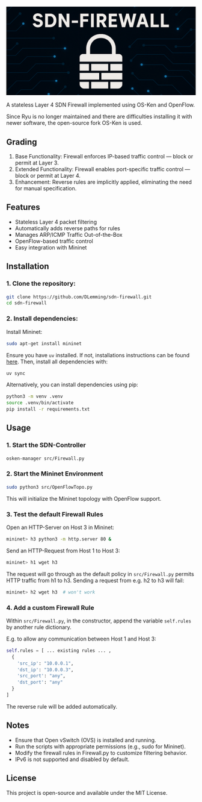 ![# SDN Firewall](src/RepoLogo.png)

A stateless Layer 4 SDN Firewall implemented using OS-Ken and OpenFlow.

Since Ryu is no longer maintained and there are difficulties installing it with newer software, the open-source fork OS-Ken is used.

## Grading
1. Base Functionality: Firewall enforces IP-based traffic control — block or permit at Layer 3.
2. Extended Functionality: Firewall enables port-specific traffic control — block or permit at Layer 4.
3. Enhancement: Reverse rules are implicitly applied, eliminating the need for manual specification.

## Features
- Stateless Layer 4 packet filtering
- Automatically adds reverse paths for rules
- Manages ARP/ICMP Traffic Out-of-the-Box
- OpenFlow-based traffic control
- Easy integration with Mininet

## Installation
### 1. Clone the repository:
```sh
git clone https://github.com/DLemming/sdn-firewall.git
cd sdn-firewall
```
### 2. Install dependencies:
Install Mininet:
```sh
sudo apt-get install mininet
```

Ensure you have ```uv``` installed. If not, installations instructions can be found [here](https://docs.astral.sh/uv/getting-started/installation/#standalone-installer). Then, install all dependencies with:
```sh
uv sync
```

Alternatively, you can install dependencies using pip:
```sh
python3 -m venv .venv
source .venv/bin/activate
pip install -r requirements.txt
```

## Usage
### 1. Start the SDN-Controller

```sh
osken-manager src/Firewall.py
```

### 2. Start the Mininet Environment
```sh
sudo python3 src/OpenFlowTopo.py
```
This will initialize the Mininet topology with OpenFlow support.

### 3. Test the default Firewall Rules
Open an HTTP-Server on Host 3 in Mininet:
```sh
mininet> h3 python3 -m http.server 80 &
```

Send an HTTP-Request from Host 1 to Host 3:
```sh
mininet> h1 wget h3
```

The request will go through as the default policy in ```src/Firewall.py``` permits HTTP traffic from h1 to h3.
Sending a request from e.g. h2 to h3 will fail:

```sh
mininet> h2 wget h3  # won't work
```

### 4. Add a custom Firewall Rule
Within ```src/Firewall.py```, in the constructor, append the variable ```self.rules``` by another rule dictionary.

E.g. to allow any communication between Host 1 and Host 3:
```python
self.rules = [ ... existing rules ... ,
  {
    'src_ip': "10.0.0.1",
    'dst_ip': "10.0.0.3",
    'src_port': "any",
    'dst_port': "any"
  }
]
```
The reverse rule will be added automatically.





## Notes
- Ensure that Open vSwitch (OVS) is installed and running.
- Run the scripts with appropriate permissions (e.g., sudo for Mininet).
- Modify the firewall rules in Firewall.py to customize filtering behavior.
- IPv6 is not supported and disabled by default.

## License
This project is open-source and available under the MIT License.
